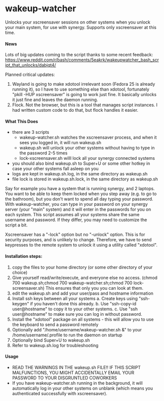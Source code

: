 # wakeup-watcher
Unlocks your xscreensaver sessions on other systems when you unlock your main system, for use with synergy.
Supports only xscreensaver at this time.

#### News
Lots of big updates coming to the script thanks to some recent feedback: https://www.reddit.com/r/bash/comments/5eakrk/wakeupwatcher_bash_script_that_unlocks/dabjqt4/

Planned critical updates:
1. Wayland is going to make xdotool irrelevant soon (Fedora 25 is already running it), so I have to use something else than xdotool, fortunately "pkill -HUP xscreensaver" is going to work just fine. It basically unlocks it just fine and leaves the daemon running.
2. Flock. Not the browser, but this is a tool that manages script instances. I had written custom code to do that, but flock handles it easier. 

#### What This Does
- there are 3 scripts
  - wakeup-watcher.sh watches the xscreensaver process, and when it sees you logged in, it will run wakeup.sh
  - wakeup.sh will unlock your other systems without having to type in the password 2-5 times
  - lock-xscreensaver.sh willl lock all your synergy connected systems
- you should also bind wakeup.sh to Super+U or some other hotkey in case your other systems fall asleep on you
- logs are kept in wakeup.sh.log, in the same directory as wakeup.sh
- file lock is stored in wakeup.sh.lock, in the same directory as wakeup.sh

Say for example you have a system that is running synergy, and 2 laptops. You want to be able to keep them locked when you step away (e.g. to go to the bathroom), but you don't want to spend all day typing your password. With wakeup-watcher, you can type in your password on your synergy server (your "main" system) and it will enter in the passwords for you on each system. This script assumes all your systems share the same username and password. If they differ, you may need to customize the script a bit.

Xscreensaver has a "-lock" option but no "-unlock" option. This is for security purposes, and is unlikely to change. Therefore, we have to send keypresses to the remote system to unlock it using a utility called "xdotool".

#### Installation steps:
1. copy the files to your home directory (or some other directory of your choice)
2. Give yourself read/write/execute, and everyone else no access. (chmod 700 wakeup.sh;chmod 700 wakeup-watcher.sh;chmod 700 lock-screensaver.sh) This ensures that only you you can look at them.
3. edit the wakeup.sh and add your user/pass and hostname information
4. Install ssh keys between all your systems
  a. Create keys using "ssh-keygen" if you haven't done this already.
  b. Use "ssh-copy-id user@hostname" to copy it to your other systems.
  c. Use "ssh user@hostname" to make sure you can log in without password.
5. Install the "xdotool" package on all systems - this will allow you to use the keyboard to send a password remotely
7. Optionally add "/home/username/wakeup-watcher.sh &" to your /home/username/.profile to run the daemon on startup
8. Optionally bind Super+U to wakeup.sh
9. Refer to wakeup.sh.log for troubleshooting

#### Usage

- READ THE WARNINGS IN THE wakeup.sh FILE!! IF THIS SCRIPT MALFUNCTIONS, YOU MIGHT ACCIDENTALLY EMAIL YOUR PASSWORD TO YOUR DISGRUNTLED COWORKERS
- If you have wakeup-watcher.sh running in the background, it will automatically log in your other systems on unblank (which means you authenticated successfully with xscreensaver).
